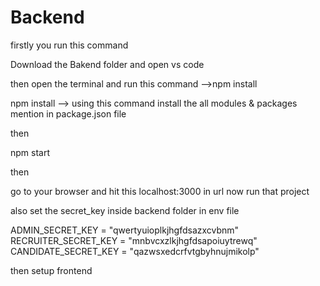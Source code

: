 # Backend

firstly you run this command 

Download  the Bakend folder and open vs code
 
 then open the terminal and run this command -->npm install

npm install --> using this command install the all modules & packages mention in package.json file

then

npm start 

then 

go to your browser and hit this localhost:3000  in url now run  that project

also set the secret_key inside backend folder in env file

ADMIN_SECRET_KEY = "qwertyuioplkjhgfdsazxcvbnm"
RECRUITER_SECRET_KEY = "mnbvcxzlkjhgfdsapoiuytrewq"
CANDIDATE_SECRET_KEY = "qazwsxedcrfvtgbyhnujmikolp"


then setup frontend




